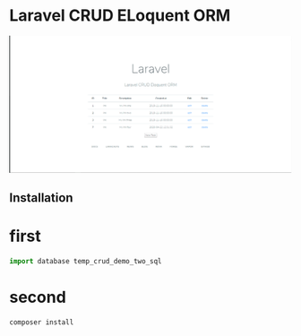 # Laravel CRUD ELoquent ORM 
![Screenshot](data_model.gif)

## Installation

# first

```js
import database temp_crud_demo_two_sql
```

# second

```js
composer install
```
